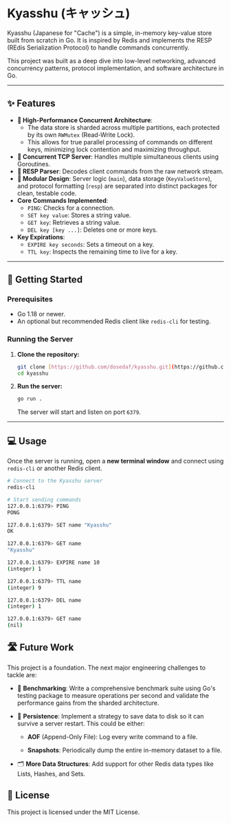 # Kyasshu (キャッシュ)

Kyasshu (Japanese for "Cache") is a simple, in-memory key-value store built from scratch in Go. It is inspired by Redis and implements the RESP (REdis Serialization Protocol) to handle commands concurrently.

This project was built as a deep dive into low-level networking, advanced concurrency patterns, protocol implementation, and software architecture in Go.

---

## ✨ Features
* **🚀 High-Performance Concurrent Architecture**:
    * The data store is sharded across multiple partitions, each protected by its own `RWMutex` (Read-Write Lock).
    * This allows for true parallel processing of commands on different keys, minimizing lock contention and maximizing throughput.
* **🔌 Concurrent TCP Server**: Handles multiple simultaneous clients using Goroutines.
* **📝 RESP Parser**: Decodes client commands from the raw network stream.
* **🧱 Modular Design**: Server logic (`main`), data storage (`KeyValueStore`), and protocol formatting (`resp`) are separated into distinct packages for clean, testable code.
* **Core Commands Implemented**:
    * `PING`: Checks for a connection.
    * `SET key value`: Stores a string value.
    * `GET key`: Retrieves a string value.
    * `DEL key [key ...]`: Deletes one or more keys.
* **Key Expirations**:
    * `EXPIRE key seconds`: Sets a timeout on a key.
    * `TTL key`: Inspects the remaining time to live for a key.

---

## 🚀 Getting Started

### Prerequisites

* Go 1.18 or newer.
* An optional but recommended Redis client like `redis-cli` for testing.

### Running the Server

1.  **Clone the repository:**
    ```sh
    git clone [https://github.com/dosedaf/kyasshu.git](https://github.com/dosedaf/kyasshu.git)
    cd kyasshu
    ```

2.  **Run the server:**
    ```sh
    go run .
    ```
    The server will start and listen on port `6379`.

---

## 💻 Usage

Once the server is running, open a **new terminal window** and connect using `redis-cli` or another Redis client.

```sh
# Connect to the Kyasshu server
redis-cli

# Start sending commands
127.0.0.1:6379> PING
PONG

127.0.0.1:6379> SET name "Kyasshu"
OK

127.0.0.1:6379> GET name
"Kyasshu"

127.0.0.1:6379> EXPIRE name 10
(integer) 1

127.0.0.1:6379> TTL name
(integer) 9

127.0.0.1:6379> DEL name
(integer) 1

127.0.0.1:6379> GET name
(nil)

```

## 🛣️ Future Work

This project is a foundation. The next major engineering challenges to tackle are:

* 🔬 **Benchmarking**: Write a comprehensive benchmark suite using Go's testing package to measure operations per second and validate the performance gains from the sharded architecture.

* 💾 **Persistence**: Implement a strategy to save data to disk so it can survive a server restart. This could be either:
    * **AOF** (Append-Only File): Log every write command to a file.

    * **Snapshots**: Periodically dump the entire in-memory dataset to a file.

* 🗂️ **More Data Structures**: Add support for other Redis data types like Lists, Hashes, and Sets.


## 📜 License
This project is licensed under the MIT License.